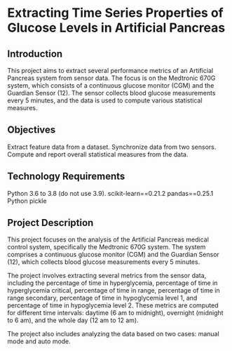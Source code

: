 # Extracting Time Series Properties of Glucose Levels in Artificial Pancreas

## Introduction
This project aims to extract several performance metrics of an Artificial Pancreas system from sensor data. The focus is on the Medtronic 670G system, which consists of a continuous glucose monitor (CGM) and the Guardian Sensor (12). The sensor collects blood glucose measurements every 5 minutes, and the data is used to compute various statistical measures.

## Objectives

Extract feature data from a dataset.
Synchronize data from two sensors.
Compute and report overall statistical measures from the data.
## Technology Requirements

Python 3.6 to 3.8 (do not use 3.9).
scikit-learn==0.21.2
pandas==0.25.1
Python pickle
## Project Description
This project focuses on the analysis of the Artificial Pancreas medical control system, specifically the Medtronic 670G system. The system comprises a continuous glucose monitor (CGM) and the Guardian Sensor (12), which collects blood glucose measurements every 5 minutes.

The project involves extracting several metrics from the sensor data, including the percentage of time in hyperglycemia, percentage of time in hyperglycemia critical, percentage of time in range, percentage of time in range secondary, percentage of time in hypoglycemia level 1, and percentage of time in hypoglycemia level 2. These metrics are computed for different time intervals: daytime (6 am to midnight), overnight (midnight to 6 am), and the whole day (12 am to 12 am).

The project also includes analyzing the data based on two cases: manual mode and auto mode.

